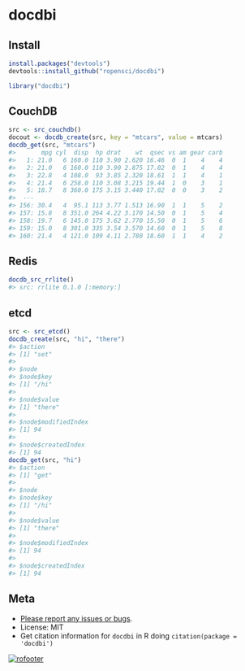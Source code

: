 docdbi
========



## Install


```r
install.packages("devtools")
devtools::install_github("ropensci/docdbi")
```


```r
library("docdbi")
```

## CouchDB


```r
src <- src_couchdb()
docout <- docdb_create(src, key = "mtcars", value = mtcars)
docdb_get(src, "mtcars")
#>       mpg cyl  disp  hp drat    wt  qsec vs am gear carb
#>   1: 21.0   6 160.0 110 3.90 2.620 16.46  0  1    4    4
#>   2: 21.0   6 160.0 110 3.90 2.875 17.02  0  1    4    4
#>   3: 22.8   4 108.0  93 3.85 2.320 18.61  1  1    4    1
#>   4: 21.4   6 258.0 110 3.08 3.215 19.44  1  0    3    1
#>   5: 18.7   8 360.0 175 3.15 3.440 17.02  0  0    3    2
#>  ---                                                    
#> 156: 30.4   4  95.1 113 3.77 1.513 16.90  1  1    5    2
#> 157: 15.8   8 351.0 264 4.22 3.170 14.50  0  1    5    4
#> 158: 19.7   6 145.0 175 3.62 2.770 15.50  0  1    5    6
#> 159: 15.0   8 301.0 335 3.54 3.570 14.60  0  1    5    8
#> 160: 21.4   4 121.0 109 4.11 2.780 18.60  1  1    4    2
```

## Redis


```r
docdb_src_rrlite()
#> src: rrlite 0.1.0 [:memory:]
```

## etcd 


```r
src <- src_etcd()
docdb_create(src, "hi", "there")
#> $action
#> [1] "set"
#> 
#> $node
#> $node$key
#> [1] "/hi"
#> 
#> $node$value
#> [1] "there"
#> 
#> $node$modifiedIndex
#> [1] 94
#> 
#> $node$createdIndex
#> [1] 94
docdb_get(src, "hi")
#> $action
#> [1] "get"
#> 
#> $node
#> $node$key
#> [1] "/hi"
#> 
#> $node$value
#> [1] "there"
#> 
#> $node$modifiedIndex
#> [1] 94
#> 
#> $node$createdIndex
#> [1] 94
```

## Meta

* [Please report any issues or bugs](https://github.com/ropensci/docdbi/issues).
* License: MIT
* Get citation information for `docdbi` in R doing `citation(package = 'docdbi')`

[![rofooter](http://ropensci.org/public_images/github_footer.png)](http://ropensci.org)
